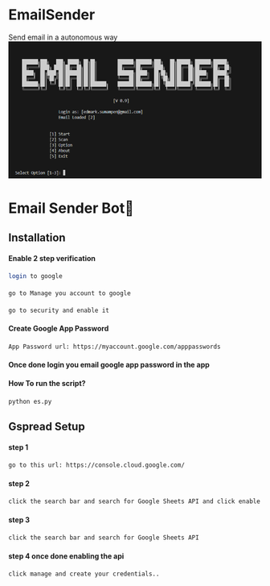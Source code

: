 # EmailSender
Send email in a autonomous way
![Screenshot](img.PNG)
# Email Sender Bot👋 

## Installation 

#### Enable 2 step verification
```bash
login to google

go to Manage you account to google

go to security and enable it
```

#### Create Google App Password
```bash
App Password url: https://myaccount.google.com/apppasswords
```

#### Once done login you email google app password in the app

#### How To run the script?
```bash
python es.py
```


## Gspread Setup

#### step 1
```bash
go to this url: https://console.cloud.google.com/
```

#### step 2
```bash
click the search bar and search for Google Sheets API and click enable
```

#### step 3
```bash
click the search bar and search for Google Sheets API
```

#### step 4 once done enabling the api
```bash
click manage and create your credentials..
```
